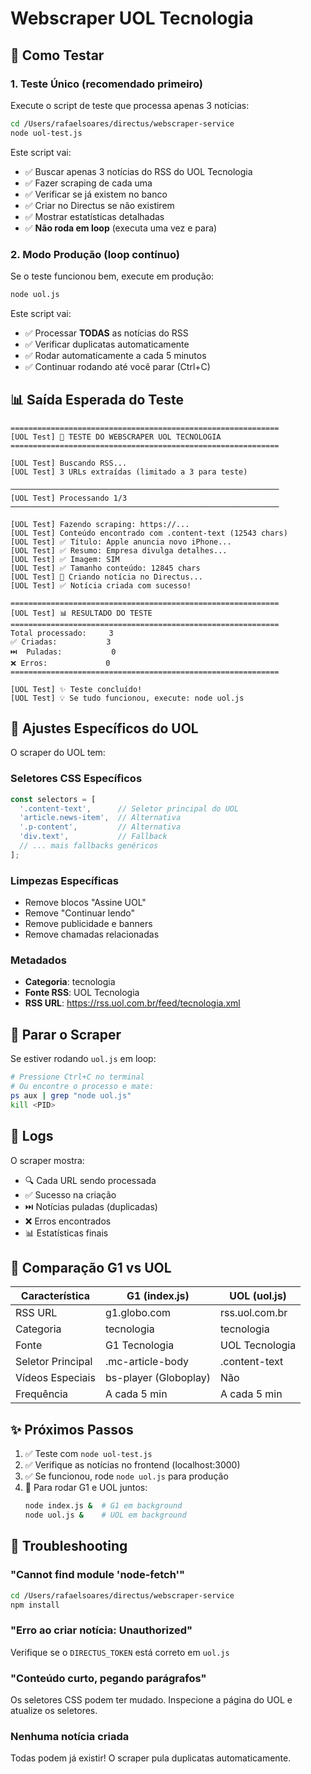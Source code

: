 # Webscraper UOL Tecnologia

## 🧪 Como Testar

### 1. Teste Único (recomendado primeiro)

Execute o script de teste que processa apenas 3 notícias:

```bash
cd /Users/rafaelsoares/directus/webscraper-service
node uol-test.js
```

Este script vai:
- ✅ Buscar apenas 3 notícias do RSS do UOL Tecnologia
- ✅ Fazer scraping de cada uma
- ✅ Verificar se já existem no banco
- ✅ Criar no Directus se não existirem
- ✅ Mostrar estatísticas detalhadas
- ✅ **Não roda em loop** (executa uma vez e para)

### 2. Modo Produção (loop contínuo)

Se o teste funcionou bem, execute em produção:

```bash
node uol.js
```

Este script vai:
- ✅ Processar **TODAS** as notícias do RSS
- ✅ Verificar duplicatas automaticamente
- ✅ Rodar automaticamente a cada 5 minutos
- ✅ Continuar rodando até você parar (Ctrl+C)

## 📊 Saída Esperada do Teste

```
============================================================
[UOL Test] 🚀 TESTE DO WEBSCRAPER UOL TECNOLOGIA
============================================================

[UOL Test] Buscando RSS...
[UOL Test] 3 URLs extraídas (limitado a 3 para teste)

────────────────────────────────────────────────────────────
[UOL Test] Processando 1/3
────────────────────────────────────────────────────────────

[UOL Test] Fazendo scraping: https://...
[UOL Test] Conteúdo encontrado com .content-text (12543 chars)
[UOL Test] ✅ Título: Apple anuncia novo iPhone...
[UOL Test] ✅ Resumo: Empresa divulga detalhes...
[UOL Test] ✅ Imagem: SIM
[UOL Test] ✅ Tamanho conteúdo: 12845 chars
[UOL Test] 📝 Criando notícia no Directus...
[UOL Test] ✅ Notícia criada com sucesso!

============================================================
[UOL Test] 📊 RESULTADO DO TESTE
============================================================
Total processado:     3
✅ Criadas:           3
⏭️  Puladas:           0
❌ Erros:             0
============================================================

[UOL Test] ✨ Teste concluído!
[UOL Test] 💡 Se tudo funcionou, execute: node uol.js
```

## 🔧 Ajustes Específicos do UOL

O scraper do UOL tem:

### Seletores CSS Específicos
```javascript
const selectors = [
  '.content-text',      // Seletor principal do UOL
  'article.news-item',  // Alternativa
  '.p-content',         // Alternativa
  'div.text',           // Fallback
  // ... mais fallbacks genéricos
];
```

### Limpezas Específicas
- Remove blocos "Assine UOL"
- Remove "Continuar lendo"
- Remove publicidade e banners
- Remove chamadas relacionadas

### Metadados
- **Categoria**: tecnologia
- **Fonte RSS**: UOL Tecnologia
- **RSS URL**: https://rss.uol.com.br/feed/tecnologia.xml

## 🚫 Parar o Scraper

Se estiver rodando `uol.js` em loop:

```bash
# Pressione Ctrl+C no terminal
# Ou encontre o processo e mate:
ps aux | grep "node uol.js"
kill <PID>
```

## 📝 Logs

O scraper mostra:
- 🔍 Cada URL sendo processada
- ✅ Sucesso na criação
- ⏭️  Notícias puladas (duplicadas)
- ❌ Erros encontrados
- 📊 Estatísticas finais

## 🔄 Comparação G1 vs UOL

| Característica | G1 (index.js) | UOL (uol.js) |
|---------------|---------------|--------------|
| RSS URL | g1.globo.com | rss.uol.com.br |
| Categoria | tecnologia | tecnologia |
| Fonte | G1 Tecnologia | UOL Tecnologia |
| Seletor Principal | .mc-article-body | .content-text |
| Vídeos Especiais | bs-player (Globoplay) | Não |
| Frequência | A cada 5 min | A cada 5 min |

## ✨ Próximos Passos

1. ✅ Teste com `node uol-test.js`
2. ✅ Verifique as notícias no frontend (localhost:3000)
3. ✅ Se funcionou, rode `node uol.js` para produção
4. 🔄 Para rodar G1 e UOL juntos:
   ```bash
   node index.js &  # G1 em background
   node uol.js &    # UOL em background
   ```

## 🐛 Troubleshooting

### "Cannot find module 'node-fetch'"
```bash
cd /Users/rafaelsoares/directus/webscraper-service
npm install
```

### "Erro ao criar notícia: Unauthorized"
Verifique se o `DIRECTUS_TOKEN` está correto em `uol.js`

### "Conteúdo curto, pegando parágrafos"
Os seletores CSS podem ter mudado. Inspecione a página do UOL e atualize os seletores.

### Nenhuma notícia criada
Todas podem já existir! O scraper pula duplicatas automaticamente.


